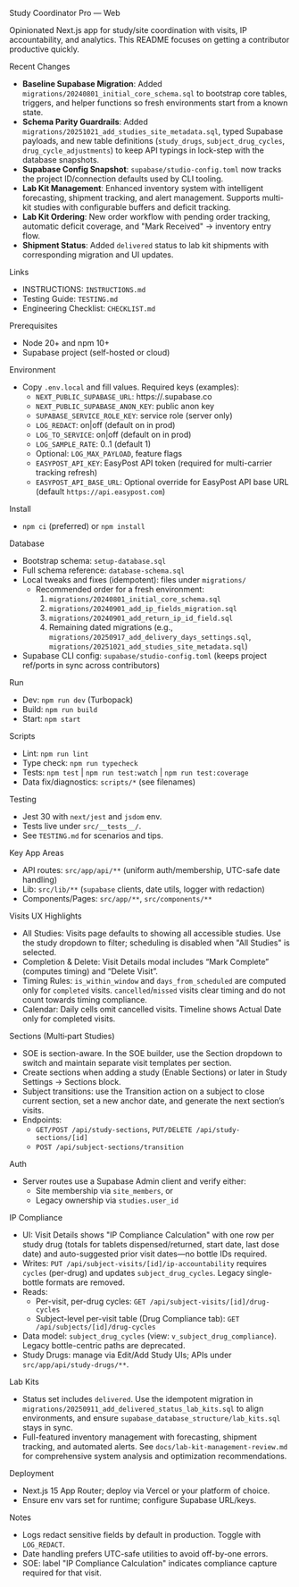Study Coordinator Pro — Web

Opinionated Next.js app for study/site coordination with visits, IP accountability, and analytics. This README focuses on getting a contributor productive quickly.

Recent Changes

- **Baseline Supabase Migration**: Added `migrations/20240801_initial_core_schema.sql` to bootstrap core tables, triggers, and helper functions so fresh environments start from a known state.
- **Schema Parity Guardrails**: Added `migrations/20251021_add_studies_site_metadata.sql`, typed Supabase payloads, and new table definitions (`study_drugs`, `subject_drug_cycles`, `drug_cycle_adjustments`) to keep API typings in lock-step with the database snapshots.
- **Supabase Config Snapshot**: `supabase/studio-config.toml` now tracks the project ID/connection defaults used by CLI tooling.
- **Lab Kit Management**: Enhanced inventory system with intelligent forecasting, shipment tracking, and alert management. Supports multi-kit studies with configurable buffers and deficit tracking.
- **Lab Kit Ordering**: New order workflow with pending order tracking, automatic deficit coverage, and "Mark Received" → inventory entry flow.
- **Shipment Status**: Added `delivered` status to lab kit shipments with corresponding migration and UI updates.

Links

- INSTRUCTIONS: `INSTRUCTIONS.md`
- Testing Guide: `TESTING.md`
- Engineering Checklist: `CHECKLIST.md`

Prerequisites

- Node 20+ and npm 10+
- Supabase project (self-hosted or cloud)

Environment

- Copy `.env.local` and fill values. Required keys (examples):
  - `NEXT_PUBLIC_SUPABASE_URL`: https://<project>.supabase.co
  - `NEXT_PUBLIC_SUPABASE_ANON_KEY`: public anon key
  - `SUPABASE_SERVICE_ROLE_KEY`: service role (server only)
  - `LOG_REDACT`: on|off (default on in prod)
  - `LOG_TO_SERVICE`: on|off (default on in prod)
  - `LOG_SAMPLE_RATE`: 0..1 (default 1)
  - Optional: `LOG_MAX_PAYLOAD`, feature flags
  - `EASYPOST_API_KEY`: EasyPost API token (required for multi-carrier tracking refresh)
  - `EASYPOST_API_BASE_URL`: Optional override for EasyPost API base URL (default `https://api.easypost.com`)

Install

- `npm ci` (preferred) or `npm install`

Database

- Bootstrap schema: `setup-database.sql`
- Full schema reference: `database-schema.sql`
- Local tweaks and fixes (idempotent): files under `migrations/`
  - Recommended order for a fresh environment:
    1) `migrations/20240801_initial_core_schema.sql`
    2) `migrations/20240901_add_ip_fields_migration.sql`
    3) `migrations/20240901_add_return_ip_id_field.sql`
    4) Remaining dated migrations (e.g., `migrations/20250917_add_delivery_days_settings.sql`, `migrations/20251021_add_studies_site_metadata.sql`)
- Supabase CLI config: `supabase/studio-config.toml` (keeps project ref/ports in sync across contributors)

Run

- Dev: `npm run dev` (Turbopack)
- Build: `npm run build`
- Start: `npm start`

Scripts

- Lint: `npm run lint`
- Type check: `npm run typecheck`
- Tests: `npm test` | `npm run test:watch` | `npm run test:coverage`
- Data fix/diagnostics: `scripts/*` (see filenames)

Testing

- Jest 30 with `next/jest` and `jsdom` env.
- Tests live under `src/__tests__/`.
- See `TESTING.md` for scenarios and tips.

Key App Areas

- API routes: `src/app/api/**` (uniform auth/membership, UTC-safe date handling)
- Lib: `src/lib/**` (`supabase` clients, date utils, logger with redaction)
- Components/Pages: `src/app/**`, `src/components/**`

Visits UX Highlights

- All Studies: Visits page defaults to showing all accessible studies. Use the study dropdown to filter; scheduling is disabled when "All Studies" is selected.
- Completion & Delete: Visit Details modal includes “Mark Complete” (computes timing) and “Delete Visit”.
- Timing Rules: `is_within_window` and `days_from_scheduled` are computed only for `completed` visits. `cancelled`/`missed` visits clear timing and do not count towards timing compliance.
- Calendar: Daily cells omit cancelled visits. Timeline shows Actual Date only for completed visits.

Sections (Multi‑part Studies)

- SOE is section-aware. In the SOE builder, use the Section dropdown to switch and maintain separate visit templates per section.
- Create sections when adding a study (Enable Sections) or later in Study Settings → Sections block.
- Subject transitions: use the Transition action on a subject to close current section, set a new anchor date, and generate the next section’s visits.
- Endpoints:
  - `GET/POST /api/study-sections`, `PUT/DELETE /api/study-sections/[id]`
  - `POST /api/subject-sections/transition`

Auth

- Server routes use a Supabase Admin client and verify either:
  - Site membership via `site_members`, or
  - Legacy ownership via `studies.user_id`

IP Compliance

- UI: Visit Details shows "IP Compliance Calculation" with one row per study drug (totals for tablets dispensed/returned, start date, last dose date) and auto-suggested prior visit dates—no bottle IDs required.
- Writes: `PUT /api/subject-visits/[id]/ip-accountability` requires `cycles` (per-drug) and updates `subject_drug_cycles`. Legacy single-bottle formats are removed.
- Reads:
  - Per-visit, per-drug cycles: `GET /api/subject-visits/[id]/drug-cycles`
  - Subject-level per-visit table (Drug Compliance tab): `GET /api/subjects/[id]/drug-cycles`
- Data model: `subject_drug_cycles` (view: `v_subject_drug_compliance`). Legacy bottle-centric paths are deprecated.
- Study Drugs: manage via Edit/Add Study UIs; APIs under `src/app/api/study-drugs/**`.

Lab Kits

- Status set includes `delivered`. Use the idempotent migration in `migrations/20250911_add_delivered_status_lab_kits.sql` to align environments, and ensure `supabase_database_structure/lab_kits.sql` stays in sync.
- Full-featured inventory management with forecasting, shipment tracking, and automated alerts. See `docs/lab-kit-management-review.md` for comprehensive system analysis and optimization recommendations.

Deployment

- Next.js 15 App Router; deploy via Vercel or your platform of choice.
- Ensure env vars set for runtime; configure Supabase URL/keys.

Notes

- Logs redact sensitive fields by default in production. Toggle with `LOG_REDACT`.
- Date handling prefers UTC-safe utilities to avoid off-by-one errors.
 - SOE: label "IP Compliance Calculation" indicates compliance capture required for that visit.
